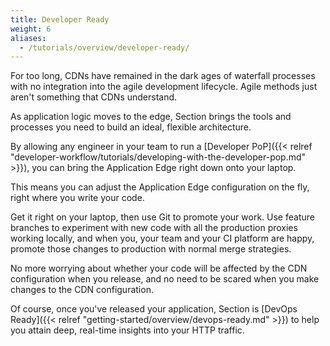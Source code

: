 ```yaml
---
title: Developer Ready
weight: 6
aliases:
  - /tutorials/overview/developer-ready/
---
```


For too long, CDNs have remained in the dark ages of waterfall processes with no integration into the agile development lifecycle. Agile methods just aren't something that CDNs understand.

As application logic moves to the edge, Section brings the tools and processes you need to build an ideal, flexible architecture.

By allowing any engineer in your team to run a [Developer PoP]({{< relref "developer-workflow/tutorials/developing-with-the-developer-pop.md" >}}), you can bring the Application Edge right down onto your laptop.

This means you can adjust the Application Edge configuration on the fly, right where you write your code.

Get it right on your laptop, then use Git to promote your work. Use feature branches to experiment with new code with all the production proxies working locally, and when you, your team and your CI platform are happy, promote those changes to production with normal merge strategies.

No more worrying about whether your code will be affected by the CDN configuration when you release, and no need to be scared when you make changes to the CDN configuration.

Of course, once you've released your application, Section is [DevOps Ready]({{< relref "getting-started/overview/devops-ready.md" >}}) to help you attain deep, real-time insights into your HTTP traffic.
